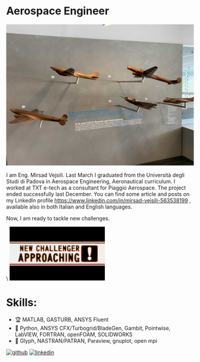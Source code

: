 # Aerospace Engineer
![Aerospace Engineer](https://github.com/vejsili/vejsili/blob/main/2024_01_02_gh_Piaggio1.jpg)

I am Eng. Mirsad Vejsili. Last March I graduated from the Università degli Studi di Padova in Aerospace Engineering, Aeronautical curriculum. I worked at TXT e-tech as a consultant for Piaggio Aerospace. The project ended successfully last December. You can find some article and posts on my LinkedIn profile https://www.linkedin.com/in/mirsad-vejsili-563538199 , available also in both Italian and English languages.

Now, I am ready to tackle new challenges.

\ <img src="https://github.com/vejsili/vejsili/blob/main/tumblr_e450c41333cba82cc6ec0f2a4795315c_b8338fc2_500.webp" width=256 >

# Skills: 
* 🏆 MATLAB, GASTURB, ANSYS Fluent
* 🔧 Python, ANSYS CFX/Turbogrid/BladeGen, Gambit, Pointwise, LabVIEW, FORTRAN, openFOAM, SOLIDWORKS
* 🔨 Glyph, NASTRAN/PATRAN, Paraview, gnuplot, open mpi

 


[<img src='https://cdn.jsdelivr.net/npm/simple-icons@3.0.1/icons/github.svg' alt='github' height='40'>](https://github.com/vejsili)  [<img src='https://cdn.jsdelivr.net/npm/simple-icons@3.0.1/icons/linkedin.svg' alt='linkedin' height='40'>](https://www.linkedin.com/in/mirsad-vejsili-563538199)  

